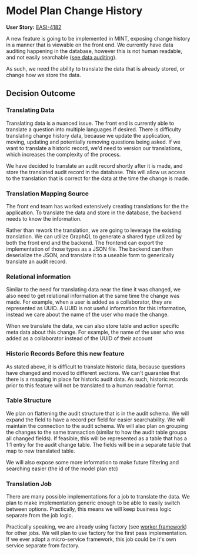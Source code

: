 # Model Plan Change History

**User Story:** [EASI-4182](https://jiraent.cms.gov/browse/EASI-4182)

A new feature is going to be implemented in MINT, exposing change history in a manner that is viewable on the front end. We currently have data auditing happening in the database, however this is not human readable, and not easily searchable ([see data auditing](0007-adr-data-auditing.md)).

As such, we need the ability to translate the data that is already stored, or change how we store the data.

## Decision Outcome

### Translating Data

Translating data is a nuanced issue. The front end is currently able to translate a question into multiple languages if desired. There is difficulty translating change history data, because we update the application, moving, updating and potentially removing questions being asked. If we want to translate a historic record, we'd need to version our translations, which increases the complexity of the process.

We have decided to translate an audit record shortly after it is made, and store the translated audit record in the database. This will allow us access to the translation that is correct for the data at the time the change is made.

### Translation Mapping Source

The front end team has worked extensively creating translations for the the application. To translate the data and store in the database, the backend needs to know the information.

Rather than rework the translation, we are going to leverage the existing translation. We can utilize GraphQL to generate a shared type utilized by both the front end and the backend. The frontend can export the implementation of those types as a JSON file. The backend can then deserialize the JSON, and translate it to a useable form to generically translate an audit record.

### Relational information

Similar to the need for translating data near the time it was changed, we also need to get relational information at the same time the change was made. For example, when a user is added as a collaborator, they are represented as UUID. A UUID is not useful information for this information, instead we care about the name of the user who made the change.

When we translate the data, we can also store table and action specific meta data about this change. For example, the name of the user who was added as a collaborator instead of the UUID of their account

### Historic Records Before this new feature

As stated above, it is difficult to translate historic data, because questions have changed and moved to different sections. We can't guarantee that there is a mapping in place for historic audit data. As such, historic records prior to this feature will not be translated to a human readable format.

### Table Structure

We plan on flattening the audit structure that is in the audit schema. We will expand the field to have a record per field for easier searchability. We will maintain the connection to the audit schema. We will also plan on grouping the changes to the same transaction (similar to how the audit table groups all changed fields). If feasible, this will be represented as a table that has a 1:1 entry for the audit change table. The fields will be in a separate table that map to new translated table.

We will also expose some more information to make future filtering and searching easier (the id of the model plan etc)

### Translation Job

There are many possible implementations for a job to translate the data. We plan to make implementation generic enough to be able to easily switch between options. Practically, this means we will keep business logic separate from the job logic.

Practically speaking, we are already using factory (see [worker framework](0006-adr-worker-framework.md)) for other jobs. We will plan to use factory for the first pass implementation. If we ever adopt a micro-service framework, this job could be it's own service separate from factory.
